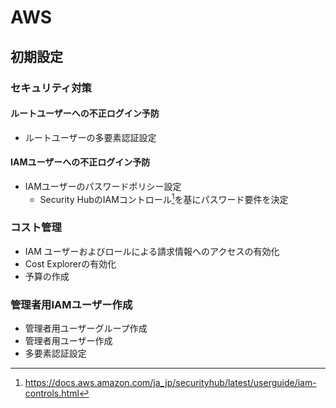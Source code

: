 # AWS

## 初期設定

### セキュリティ対策

#### ルートユーザーへの不正ログイン予防

* ルートユーザーの多要素認証設定

#### IAMユーザーへの不正ログイン予防

* IAMユーザーのパスワードポリシー設定
  * Security HubのIAMコントロール[^iam-controls]を基にパスワード要件を決定

[^iam-controls]:https://docs.aws.amazon.com/ja_jp/securityhub/latest/userguide/iam-controls.html

### コスト管理

* IAM ユーザーおよびロールによる請求情報へのアクセスの有効化
* Cost Explorerの有効化
*  予算の作成

### 管理者用IAMユーザー作成

* 管理者用ユーザーグループ作成
* 管理者用ユーザー作成
* 多要素認証設定
